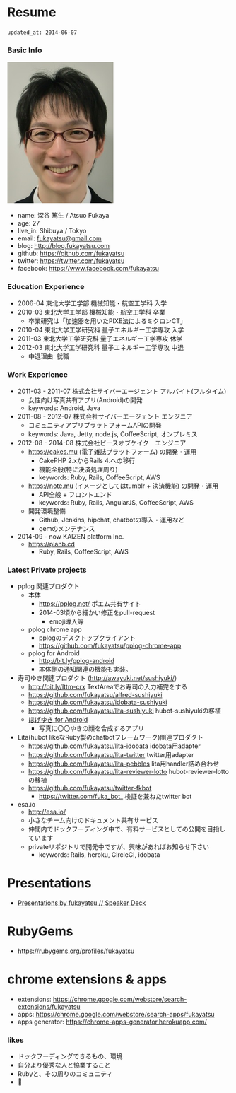 Resume
======

`updated_at: 2014-06-07`

### Basic Info

![](https://raw.githubusercontent.com/fukayatsu/about/master/images/me.jpg)

- name: 深谷 篤生 / Atsuo Fukaya
- age: 27
- live_in: Shibuya / Tokyo
- email: fukayatsu@gmail.com
- blog: http://blog.fukayatsu.com
- github: https://github.com/fukayatsu
- twitter: https://twitter.com/fukayatsu
- facebook: https://www.facebook.com/fukayatsu

### Education Experience
- 2006-04 東北大学工学部 機械知能・航空工学科 入学
- 2010-03 東北大学工学部 機械知能・航空工学科 卒業
    - 卒業研究は「加速器を用いたPIXE法によるミクロンCT」
- 2010-04 東北大学工学研究科 量子エネルギー工学専攻 入学
- 2011-03 東北大学工学研究科 量子エネルギー工学専攻 休学
- 2012-03 東北大学工学研究科 量子エネルギー工学専攻 中退
    - 中退理由: 就職


### Work Experience
- 2011-03 - 2011-07 株式会社サイバーエージェント アルバイト(フルタイム)
    - 女性向け写真共有アプリ(Android)の開発
    - keywords: Android, Java
- 2011-08 - 2012-07 株式会社サイバーエージェント エンジニア
    - コミュニティアプリプラットフォームAPIの開発
    - keywords: Java, Jetty, node.js, CoffeeScript, オンプレミス
- 2012-08 - 2014-08 株式会社ピースオブケイク　エンジニア
    - https://cakes.mu (電子雑誌プラットフォーム) の開発・運用
        - CakePHP 2.xからRails 4.への移行
        - 機能全般(特に決済処理周り)
        - keywords: Ruby, Rails, CoffeeScript, AWS
    - https://note.mu (イメージとしてはtumblr + 決済機能) の開発・運用
        - API全般 + フロントエンド
        - keywords: Ruby, Rails, AngularJS, CoffeeScript, AWS
    - 開発環境整備
        - Github, Jenkins, hipchat, chatbotの導入・運用など
        - gemのメンテナンス
- 2014-09 - now KAIZEN platform Inc.
    -  https://planb.cd
        - Ruby, Rails, CoffeeScript, AWS

### Latest Private projects
- pplog 関連プロダクト
    - 本体
        - https://pplog.net/ ポエム共有サイト
        - 2014-03頃から細かい修正をpull-request
            - emoji導入等
    - pplog chrome app
        - pplogのデスクトップクライアント
        - https://github.com/fukayatsu/pplog-chrome-app
    - pplog for Android
        - http://bit.ly/pplog-android
        - 本体側の通知関連の機能も実装。
- 寿司ゆき関連プロダクト (http://awayuki.net/sushiyuki/)
    - http://bit.ly/lttm-crx TextAreaでお寿司の入力補完をする
    - https://github.com/fukayatsu/alfred-sushiyuki
    - https://github.com/fukayatsu/idobata-sushiyuki
    - https://github.com/fukayatsu/lita-sushiyuki hubot-sushiyukiの移植
    - [ほげゆき for Android](https://play.google.com/store/apps/details?id=com.fukayatsu.hogeyuki&hl=ja)
        - 写真に〇〇ゆきの顔を合成するアプリ
- Lita(hubot likeなRuby製のchatbotフレームワーク)関連プロダクト
    - https://github.com/fukayatsu/lita-idobata idobata用adapter
    - https://github.com/fukayatsu/lita-twitter twitter用adapter
    - https://github.com/fukayatsu/lita-pebbles lita用handler詰め合わせ
    - https://github.com/fukayatsu/lita-reviewer-lotto hubot-reviewer-lotto の移植
    - https://github.com/fukayatsu/twitter-fkbot
        - https://twitter.com/fuka_bot_ 検証を兼ねたtwitter bot
- esa.io
    - http://esa.io/
    - 小さなチーム向けのドキュメント共有サービス
    - 仲間内でドックフーディング中で、有料サービスとしての公開を目指しています
    - privateリポジトリで開発中ですが、興味があればお知らせ下さい
        - keywords: Rails, heroku, CircleCI, idobata

# Presentations
- [Presentations by fukayatsu // Speaker Deck](https://speakerdeck.com/fukayatsu)

# RubyGems
- https://rubygems.org/profiles/fukayatsu

# chrome extensions & apps
- extensions: https://chrome.google.com/webstore/search-extensions/fukayatsu
- apps: https://chrome.google.com/webstore/search-apps/fukayatsu
- apps generator: https://chrome-apps-generator.herokuapp.com/

### likes
- ドックフーディングできるもの、環境
- 自分より優秀な人と協業すること
- Rubyと、その周りのコミュニティ
- :sushi:





